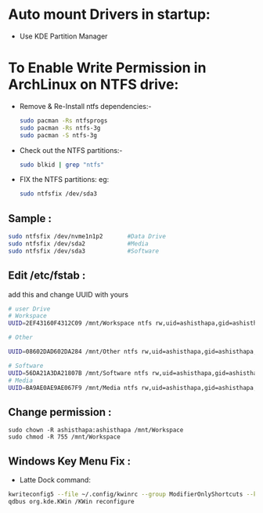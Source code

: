 # Auto mount Drivers in startup:


- Use KDE Partition Manager

# To Enable Write Permission in ArchLinux on NTFS drive:

- Remove & Re-Install ntfs dependencies:-
    ```bash
    sudo pacman -Rs ntfsprogs
    sudo pacman -Rs ntfs-3g
    sudo pacman -S ntfs-3g
    ```
- Check out the NTFS partitions:-
    ```bash
    sudo blkid | grep "ntfs"
    ```
- FIX the NTFS partitions:
    eg: 
    ```bash
    sudo ntfsfix /dev/sda3
    ```
## Sample :
```bash
sudo ntfsfix /dev/nvme1n1p2       #Data Drive
sudo ntfsfix /dev/sda2            #Media
sudo ntfsfix /dev/sda3            #Software
```
## Edit /etc/fstab :

add this and change UUID with yours
```bash
# user Drive
# Workspace
UUID=2EF43160F4312C09 /mnt/Workspace ntfs rw,uid=ashisthapa,gid=ashisthapa,fmask=0111,dmask=0000,noatime,nofail,nobootwait,x-gvfs-show,nodiratime 0 0

# Other

UUID=08602DAD602DA284 /mnt/Other ntfs rw,uid=ashisthapa,gid=ashisthapa,fmask=0111,dmask=0000,noatime,nofail,nobootwait,x-gvfs-show,nodiratime 0 0

# Software
UUID=56DA21A3DA21807B /mnt/Software ntfs rw,uid=ashisthapa,gid=ashisthapa,fmask=0111,dmask=0000,noatime,nofail,nobootwait,x-gvfs-show,nodiratime 0 0
# Media
UUID=BA9AE0AE9AE067F9 /mnt/Media ntfs rw,uid=ashisthapa,gid=ashisthapa,fmask=0111,dmask=0000,noatime,nofail,nobootwait,x-gvfs-show,nodiratime 0 0
```


## Change permission :
```
sudo chown -R ashisthapa:ashisthapa /mnt/Workspace
sudo chmod -R 755 /mnt/Workspace
```


## Windows Key Menu Fix :

- Latte Dock command: 
```bash
kwriteconfig5 --file ~/.config/kwinrc --group ModifierOnlyShortcuts --key Meta  "org.kde.lattedock,/Latte,org.kde.LatteDock,activateLauncherMenu"
qdbus org.kde.KWin /KWin reconfigure
```
